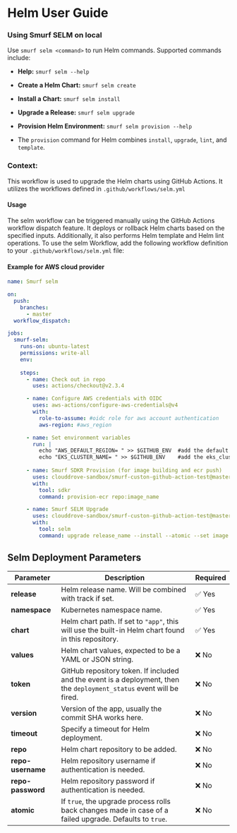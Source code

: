 # Helm User Guide

### Using Smurf SELM on local

Use `smurf selm <command>` to run Helm commands. Supported commands include:

- **Help:** `smurf selm --help`
- **Create a Helm Chart:** `smurf selm create`
- **Install a Chart:** `smurf selm install`
- **Upgrade a Release:** `smurf selm upgrade`
- **Provision Helm Environment:** `smurf selm provision --help`

- The `provision` command for Helm combines `install`, `upgrade`, `lint`, and `template`.

### Context:
This workflow is used to upgrade the Helm charts using GitHub Actions. It utilizes the workflows defined in `.github/workflows/selm.yml`

#### Usage
The selm workflow can be triggered manually using the GitHub Actions workflow dispatch feature. It deploys or rollback Helm charts based on the specified inputs. Additionally, it also performs Helm template and Helm lint operations.
To use the selm Workflow, add the following workflow definition to your `.github/workflows/selm.yml` file:

#### Example for AWS cloud provider

```yaml
name: Smurf selm

on:
  push:
    branches:
      - master
  workflow_dispatch:

jobs:
  smurf-selm:
    runs-on: ubuntu-latest
    permissions: write-all
    env:
  
    steps:
      - name: Check out in repo
        uses: actions/checkout@v2.3.4

      - name: Configure AWS credentials with OIDC
        uses: aws-actions/configure-aws-credentials@v4
        with:
          role-to-assume: #oidc role for aws account authentication
          aws-region: #aws_region

      - name: Set environment variables
        run: |
          echo "AWS_DEFAULT_REGION= " >> $GITHUB_ENV  #add the default region
          echo "EKS_CLUSTER_NAME= " >> $GITHUB_ENV    #add the eks_cluster name
      
      - name: Smurf SDKR Provision (for image building and ecr push)
        uses: clouddrove-sandbox/smurf-custon-github-action-test@master
        with:
          tool: sdkr
          command: provision-ecr repo:image_name

      - name: Smurf SELM Upgrade
        uses: clouddrove-sandbox/smurf-custon-github-action-test@master
        with:
          tool: selm
          command: upgrade release_name --install --atomic --set image.tag=${{ env.tag }} -f values.yaml ./my_chart --namespace  --timeout int

```

## Selm Deployment Parameters

| Parameter       | Description | Required |
|---------------|-------------|----------|
| **release** | Helm release name. Will be combined with track if set. | ✅ Yes |
| **namespace** | Kubernetes namespace name. | ✅ Yes |
| **chart** | Helm chart path. If set to `"app"`, this will use the built-in Helm chart found in this repository. | ✅ Yes |
| **values** | Helm chart values, expected to be a YAML or JSON string. | ❌ No |
| **token** | GitHub repository token. If included and the event is a deployment, then the `deployment_status` event will be fired. | ❌ No |
| **version** | Version of the app, usually the commit SHA works here. | ❌ No |
| **timeout** | Specify a timeout for Helm deployment. | ❌ No |
| **repo** | Helm chart repository to be added. | ❌ No |
| **repo-username** | Helm repository username if authentication is needed. | ❌ No |
| **repo-password** | Helm repository password if authentication is needed. | ❌ No |
| **atomic** | If `true`, the upgrade process rolls back changes made in case of a failed upgrade. Defaults to `true`. | ❌ No |

